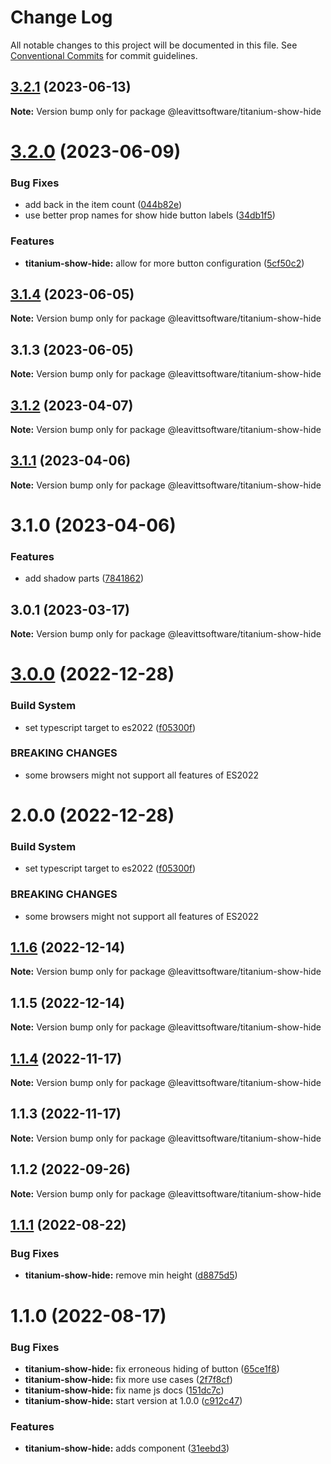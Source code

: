 # Change Log

All notable changes to this project will be documented in this file.
See [Conventional Commits](https://conventionalcommits.org) for commit guidelines.

## [3.2.1](https://github.com/LeavittSoftware/titanium-elements/compare/@leavittsoftware/titanium-show-hide@3.2.0...@leavittsoftware/titanium-show-hide@3.2.1) (2023-06-13)

**Note:** Version bump only for package @leavittsoftware/titanium-show-hide

# [3.2.0](https://github.com/LeavittSoftware/titanium-elements/compare/@leavittsoftware/titanium-show-hide@3.1.4...@leavittsoftware/titanium-show-hide@3.2.0) (2023-06-09)

### Bug Fixes

- add back in the item count ([044b82e](https://github.com/LeavittSoftware/titanium-elements/commit/044b82efb33596938108ac7654443c86c64f9d68))
- use better prop names for show hide button labels ([34db1f5](https://github.com/LeavittSoftware/titanium-elements/commit/34db1f5bd3faee19b8c37ae16176ebcf1e8d6b74))

### Features

- **titanium-show-hide:** allow for more button configuration ([5cf50c2](https://github.com/LeavittSoftware/titanium-elements/commit/5cf50c235cec900057f3d4039c604d9fbca5b838))

## [3.1.4](https://github.com/LeavittSoftware/titanium-elements/compare/@leavittsoftware/titanium-show-hide@3.1.3...@leavittsoftware/titanium-show-hide@3.1.4) (2023-06-05)

**Note:** Version bump only for package @leavittsoftware/titanium-show-hide

## 3.1.3 (2023-06-05)

**Note:** Version bump only for package @leavittsoftware/titanium-show-hide

## [3.1.2](https://github.com/LeavittSoftware/titanium-elements/compare/@leavittsoftware/titanium-show-hide@3.1.1...@leavittsoftware/titanium-show-hide@3.1.2) (2023-04-07)

**Note:** Version bump only for package @leavittsoftware/titanium-show-hide

## [3.1.1](https://github.com/LeavittSoftware/titanium-elements/compare/@leavittsoftware/titanium-show-hide@3.1.0...@leavittsoftware/titanium-show-hide@3.1.1) (2023-04-06)

**Note:** Version bump only for package @leavittsoftware/titanium-show-hide

# 3.1.0 (2023-04-06)

### Features

- add shadow parts ([7841862](https://github.com/LeavittSoftware/titanium-elements/commit/78418629a02be3230c1d66732ee3777a1cd17ad7))

## 3.0.1 (2023-03-17)

**Note:** Version bump only for package @leavittsoftware/titanium-show-hide

# [3.0.0](https://github.com/LeavittSoftware/titanium-elements/compare/@leavittsoftware/titanium-show-hide@2.0.0...@leavittsoftware/titanium-show-hide@3.0.0) (2022-12-28)

### Build System

- set typescript target to es2022 ([f05300f](https://github.com/LeavittSoftware/titanium-elements/commit/f05300fb73bb634f2e7d0ae6a8c1b08132ee2b6a))

### BREAKING CHANGES

- some browsers might not support all features of ES2022

# 2.0.0 (2022-12-28)

### Build System

- set typescript target to es2022 ([f05300f](https://github.com/LeavittSoftware/titanium-elements/commit/f05300fb73bb634f2e7d0ae6a8c1b08132ee2b6a))

### BREAKING CHANGES

- some browsers might not support all features of ES2022

## [1.1.6](https://github.com/LeavittSoftware/titanium-elements/compare/@leavittsoftware/titanium-show-hide@1.1.5...@leavittsoftware/titanium-show-hide@1.1.6) (2022-12-14)

**Note:** Version bump only for package @leavittsoftware/titanium-show-hide

## 1.1.5 (2022-12-14)

**Note:** Version bump only for package @leavittsoftware/titanium-show-hide

## [1.1.4](https://github.com/LeavittSoftware/titanium-elements/compare/@leavittsoftware/titanium-show-hide@1.1.3...@leavittsoftware/titanium-show-hide@1.1.4) (2022-11-17)

**Note:** Version bump only for package @leavittsoftware/titanium-show-hide

## 1.1.3 (2022-11-17)

**Note:** Version bump only for package @leavittsoftware/titanium-show-hide

## 1.1.2 (2022-09-26)

**Note:** Version bump only for package @leavittsoftware/titanium-show-hide

## [1.1.1](https://github.com/LeavittSoftware/titanium-elements/compare/@leavittsoftware/titanium-show-hide@1.1.0...@leavittsoftware/titanium-show-hide@1.1.1) (2022-08-22)

### Bug Fixes

- **titanium-show-hide:** remove min height ([d8875d5](https://github.com/LeavittSoftware/titanium-elements/commit/d8875d569da007dff23763a931846842cb2b4fbe))

# 1.1.0 (2022-08-17)

### Bug Fixes

- **titanium-show-hide:** fix erroneous hiding of button ([65ce1f8](https://github.com/LeavittSoftware/titanium-elements/commit/65ce1f8c8125c61a888f12adde648a6ce3941bce))
- **titanium-show-hide:** fix more use cases ([2f7f8cf](https://github.com/LeavittSoftware/titanium-elements/commit/2f7f8cf7117887cd4d366790bf37809246a728f4))
- **titanium-show-hide:** fix name js docs ([151dc7c](https://github.com/LeavittSoftware/titanium-elements/commit/151dc7cd5081202bdd4a8bc1f9da1a873d9571cf))
- **titanium-show-hide:** start version at 1.0.0 ([c912c47](https://github.com/LeavittSoftware/titanium-elements/commit/c912c4749b2f9162c06f80cd6dab24ccd955824c))

### Features

- **titanium-show-hide:** adds component ([31eebd3](https://github.com/LeavittSoftware/titanium-elements/commit/31eebd39cbc9ede6f65d11ebeb11f832503ff372))
